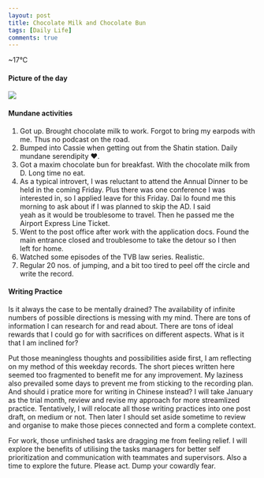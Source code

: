 ```yaml
---
layout: post
title: Chocolate Milk and Chocolate Bun
tags: [Daily Life]
comments: true
---
```


~17°C

#### Picture of the day

![](https://cdn-images-1.medium.com/max/800/1*BmTUgcn_4JTZDOrJ6A-2-A.jpeg)

#### Mundane activities

1.  Got up. Brought chocolate milk to work. Forgot to bring my earpods with me. Thus no podcast on the road.
2.  Bumped into Cassie when getting out from the Shatin station. Daily mundane serendipity ❤.
3.  Got a maxim chocolate bun for breakfast. With the chocolate milk from D. Long time no eat.
4.  As a typical introvert, I was reluctant to attend the Annual Dinner to be held in the coming Friday. Plus there was one conference I was interested in, so I applied leave for this Friday. Dai lo found me this morning to ask about if I was planned to skip the AD. I said yeah as it would be troublesome to travel. Then he passed me the Airport Express Line Ticket.
5.  Went to the post office after work with the application docs. Found the main entrance closed and troublesome to take the detour so I then left for home.
6.  Watched some episodes of the TVB law series. Realistic.
7.  Regular 20 nos. of jumping, and a bit too tired to peel off the circle and write the record.

#### Writing Practice

Is it always the case to be mentally drained? The availability of infinite numbers of possible directions is messing with my mind. There are tons of information I can research for and read about. There are tons of ideal rewards that I could go for with sacrifices on different aspects. What is it that I am inclined for?

Put those meaningless thoughts and possibilities aside first, I am reflecting on my method of this weekday records. The short pieces written here seemed too fragmented to benefit me for any improvement. My laziness also prevailed some days to prevent me from sticking to the recording plan. And should i pratice more for writing in Chinese instead? I will take January as the trial month, review and revise my approach for more streamlized practice. Tentatively, I will relocate all those writing practices into one post draft, on medium or not. Then later I should set aside sometime to review and organise to make those pieces connected and form a complete context.

For work, those unfinished tasks are dragging me from feeling relief. I will explore the benefits of utilising the tasks managers for better self prioritization and communication with teammates and supervisors. Also a time to explore the future. Please act. Dump your cowardly fear.